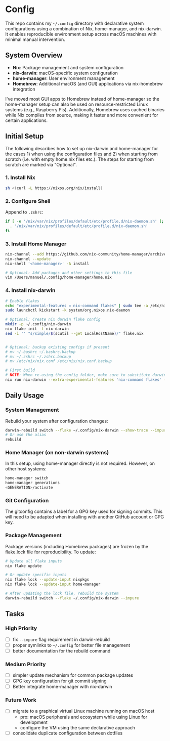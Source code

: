# Config

This repo contains my `~/.config` directory with declarative system configurations using a combination of Nix, home-manager, and nix-darwin. It enables reproducible environment setup across macOS machines with minimal manual intervention.

## System Overview
- **Nix**: Package management and system configuration
- **nix-darwin**: macOS-specific system configuration
- **home-manager**: User environment management
- **Homebrew**: Additional macOS (and GUI) applications via nix-homebrew integration

I've moved most GUI apps to Homebrew instead of home-manager so the home-manager setup can also be used on resource-restricted Linux systems (e.g., Raspberry Pis). Additionally, Homebrew uses cached binaries while Nix compiles from source, making it faster and more convenient for certain applications.

## Initial Setup

The following describes how to set up nix-darwin and home-manager for the cases 1) when using the configuration files and 2) when starting from scratch (i.e. with empty home.nix files etc.). The steps for starting from scratch are marked via "Optional".

### 1. Install Nix
```bash
sh <(curl -L https://nixos.org/nix/install)
```

### 2. Configure Shell
Append to `.zshrc`:
```bash
if [ -e '/nix/var/nix/profiles/default/etc/profile.d/nix-daemon.sh' ]; then
  . '/nix/var/nix/profiles/default/etc/profile.d/nix-daemon.sh'
fi
```

### 3. Install Home Manager
```bash
nix-channel --add https://github.com/nix-community/home-manager/archive/master.tar.gz home-manager
nix-channel --update
nix-shell '<home-manager>' -A install

# Optional: Add packages and other settings to this file
vim /Users/manuel/.config/home-manager/home.nix
```

### 4. Install nix-darwin
```bash
# Enable flakes
echo "experimental-features = nix-command flakes" | sudo tee -a /etc/nix/nix.conf
sudo launchctl kickstart -k system/org.nixos.nix-daemon

# Optional: Create nix darwin flake config
mkdir -p ~/.config/nix-darwin
nix flake init -t nix-darwin
sed -i '' "s/simple/$(scutil --get LocalHostName)/" flake.nix


# Optional: backup existing configs if present
# mv ~/.bashrc ~/.bashrc.backup
# mv ~/.zshrc ~/.zshrc.backup
# mv /etc/nix/nix.conf /etc/nix/nix.conf.backup

# First build
# NOTE: When re-using the config folder, make sure to substitute darwinConfigurations."HOST" with the correct host name (run scutil --get LocalHostName on MacOS)
nix run nix-darwin --extra-experimental-features 'nix-command flakes' -- switch --flake ~/.config
```

## Daily Usage

### System Management
Rebuild your system after configuration changes:
```bash
darwin-rebuild switch --flake ~/.config/nix-darwin --show-trace --impure
# Or use the alias
rebuild
```

### Home Manager (on non-darwin systems)
In this setup, using home-manager directly is not required. However, on other host systems:
```bash
home-manager switch
home-manager generations
<GENERATION>/activate
```

### Git Configuration
The gitconfig contains a label for a GPG key used for signing commits. This will need to be adapted when installing with another GitHub account or GPG key.

### Package Management
Package versions (including Homebrew packages) are frozen by the flake.lock file for reproducibility. To update:
```bash
# Update all flake inputs
nix flake update

# Or update specific inputs
nix flake lock --update-input nixpkgs
nix flake lock --update-input home-manager

# After updating the lock file, rebuild the system
darwin-rebuild switch --flake ~/.config/nix-darwin --impure
```

## Tasks

### High Priority
- [ ] fix `--impure` flag requirement in darwin-rebuild
- [ ] proper symlinks to `~/.config` for better file management
- [ ] better documentation for the rebuild command

### Medium Priority
- [ ] simpler update mechanism for common package updates
- [ ] GPG key configuration for git commit signing
- [ ] Better integrate home-manager with nix-darwin

### Future Work
- [ ] migrate to a graphical virtual Linux machine running on macOS host
  - pro: macOS peripherals and ecosystem while using Linux for development
  - configure the VM using the same declarative approach
- [ ] consolidate duplicate configuration between dotfiles

